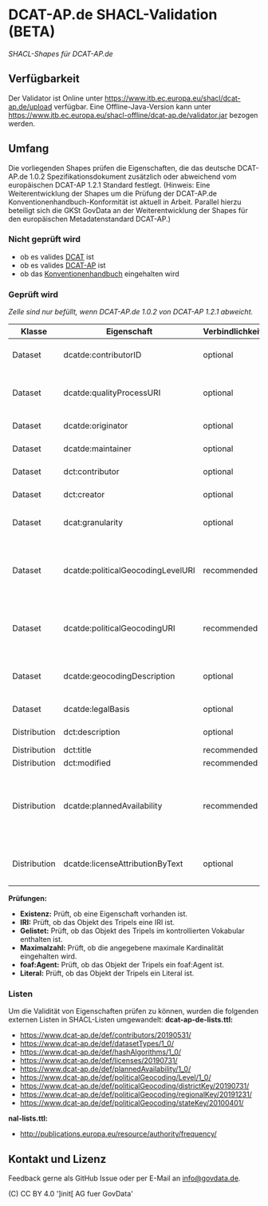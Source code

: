 # DCAT-AP.de SHACL-Validation (BETA)
*SHACL-Shapes für DCAT-AP.de*

## Verfügbarkeit
Der Validator ist Online unter https://www.itb.ec.europa.eu/shacl/dcat-ap.de/upload verfügbar.
Eine Offline-Java-Version kann unter https://www.itb.ec.europa.eu/shacl-offline/dcat-ap.de/validator.jar bezogen werden.

## Umfang
Die vorliegenden Shapes prüfen die Eigenschaften, die das deutsche DCAT-AP.de 1.0.2 Spezifikationsdokument zusätzlich oder abweichend vom europäischen DCAT-AP 1.2.1 Standard festlegt. (Hinweis: Eine Weiterentwicklung der Shapes um die Prüfung der DCAT-AP.de Konventionenhandbuch-Konformität ist aktuell in Arbeit. Parallel hierzu beteiligt sich die GKSt GovData an der Weiterentwicklung der Shapes für den europäischen Metadatenstandard DCAT-AP.)   

### Nicht geprüft wird
- ob es valides [DCAT](https://www.w3.org/TR/vocab-dcat/) ist
- ob es valides [DCAT-AP](https://github.com/SEMICeu/DCAT-AP) ist
- ob das [Konventionenhandbuch](https://www.dcat-ap.de/def/) eingehalten wird

### Geprüft wird
*Zelle sind nur befüllt, wenn DCAT-AP.de 1.0.2 von DCAT-AP 1.2.1 abweicht.*

Klasse  | Eigenschaft                       | Verbindlichkeit | Range         | Card. | Prüfung : Shape
--------|-----------------------------------|-----------------|---------------|-------|----------------------------
Dataset | dcatde:contributorID              | optional        | rdfs:Resource | 0..n  | Existenz: Dataset_Spec_contributorID_1, IRI: Dataset_Spec_contributorID_2, Gelistet: Dataset_Spec_contributorID_3
Dataset | dcatde:qualityProcessURI          | optional        | rdfs:Resource | 0..1  | Existenz: Dataset_Spec_qualityProcessURI_1, Maximalzahl: Dataset_Spec_qualityProcessURI_2, IRI: Dataset_Spec_qualityProcessURI_3
Dataset | dcatde:originator                 | optional        | foaf:Agent    | 0..n  | Existenz: Dataset_Spec_originator_1, foaf:Agent: Dataset_Spec_originator_2
Dataset | dcatde:maintainer                 | optional        | foaf:Agent    | 0..n  | Existenz: Dataset_Spec_maintainer_1, foaf:Agent: Dataset_Spec_maintainer_2
Dataset | dct:contributor                   | optional        | foaf:Agent    | 0..n  | Existenz: Dataset_Spec_contributor_1, foaf:Agent: Dataset_Spec_contributor_2
Dataset | dct:creator                       | optional        | foaf:Agent    | 0..n  | Existenz: Dataset_Spec_creator_1, foaf:Agent: Dataset_Spec_creator_2
Dataset | dcat:granularity                  | optional        | skos:Concept  | 0..1  | Existenz: Dataset_Spec_granularity_1, Maximalzahl: Dataset_Spec_granularity_2, IRI: Dataset_Spec_granularity_3
Dataset | dcatde:politicalGeocodingLevelURI | recommended     | rdfs:Resource | 0..n  | Existenz: Dataset_Spec_politicalGeocodingLevelURI_1, IRI: Dataset_Spec_politicalGeocodingLevelURI_2, Gelistet: Dataset_Spec_politicalGeocodingLevelURI_3
Dataset | dcatde:politicalGeocodingURI      | recommended     | rdfs:Resource | 0..n  | Existenz: Dataset_Spec_politicalGeocodingURI_1, IRI: Dataset_Spec_politicalGeocodingURI_2, Gelistet: Dataset_Spec_politicalGeocodingURI_3
Dataset | dcatde:geocodingDescription       | optional        | rdfs:Literal  | 0..n  | Existenz: Dataset_Spec_geocodingDescription_1, Literal: Dataset_Spec_geocodingDescription_2
Dataset | dcatde:legalBasis                 | optional        | rdfs:Literal  | 0..n  | Existenz: Dataset_Spec_legalBasis_1, Literal: Dataset_Spec_legalBasis_2
Distribution | dct:description                 | optional     |               |       | Existenz: Distribution_Spec_dct_description_1
Distribution | dct:title                       | recommended  |               |       | Existenz: Distribution_Spec_dct_title_1
Distribution | dct:modified                    | recommended  |               |       | Existenz: Distribution_Spec_dct_modified_1
Distribution | dcatde:plannedAvailability      | recommended  | rdfs:Resource | 0..1  | Existenz: Distribution_Spec_plannedAvailability_1, Maximalzahl: Distribution_Spec_plannedAvailability_2, IRI: Distribution_Spec_plannedAvailability_3, Gelistet: Distribution_Spec_plannedAvailability_4
Distribution | dcatde:licenseAttributionByText | optional     | rdfs:Literal  | 0..n  | Existenz: Distribution_Spec_licenseAttributionByText_1, Literal: Distribution_Spec_licenseAttributionByText_2

**Prüfungen:**
- **Existenz:** Prüft, ob eine Eigenschaft vorhanden ist.
- **IRI:** Prüft, ob das Objekt des Tripels eine IRI ist.
- **Gelistet:** Prüft, ob das Objekt des Tripels im kontrollierten Vokabular enthalten ist.
- **Maximalzahl:** Prüft, ob die angegebene maximale Kardinalität eingehalten wird.
- **foaf:Agent:** Prüft, ob das Objekt der Tripels ein foaf:Agent ist.
- **Literal:** Prüft, ob das Objekt der Tripels ein Literal ist.

### Listen
Um die Validität von Eigenschaften prüfen zu können, wurden die folgenden externen Listen in SHACL-Listen umgewandelt:
**dcat-ap-de-lists.ttl:**
- https://www.dcat-ap.de/def/contributors/20190531/
- https://www.dcat-ap.de/def/datasetTypes/1_0/
- https://www.dcat-ap.de/def/hashAlgorithms/1_0/
- https://www.dcat-ap.de/def/licenses/20190731/
- https://www.dcat-ap.de/def/plannedAvailability/1_0/
- https://www.dcat-ap.de/def/politicalGeocoding/Level/1_0/
- https://www.dcat-ap.de/def/politicalGeocoding/districtKey/20190731/
- https://www.dcat-ap.de/def/politicalGeocoding/regionalKey/20191231/
- https://www.dcat-ap.de/def/politicalGeocoding/stateKey/20100401/

**nal-lists.ttl:**
- http://publications.europa.eu/resource/authority/frequency/


## Kontakt und Lizenz
Feedback gerne als GitHub Issue oder per E-Mail an info@govdata.de.

(C) CC BY 4.0 ']init[ AG fuer GovData'
